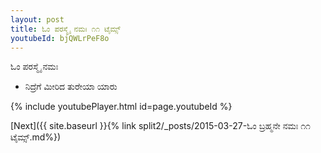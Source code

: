 ```yaml
---
layout: post
title: ಓಂ ಪರಸ್ಮೈ ನಮಃ ೧೧ ಟೈಮ್ಸ್
youtubeId: bjQWLrPeF8o
---
```

 
 
 ಓಂ ಪರಸ್ಮೈ ನಮಃ  
 
 -  ನಿದ್ರೆಗೆ ಮೀರಿದ ತುರೇಯಾ ಯಾರು 
 
  
 
  
 
 
 
 
 
 


{% include youtubePlayer.html id=page.youtubeId %}
 
[Next]({{ site.baseurl }}{% link  split2/_posts/2015-03-27-ಓಂ ಬ್ರಹ್ಮನೇ ನಮಃ ೧೧ ಟೈಮ್ಸ್.md%})
 
